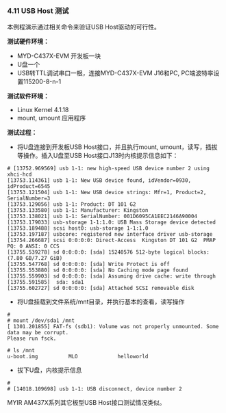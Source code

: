 ### 4.11 USB Host 测试

本例程演示通过相关命令来验证USB Host驱动的可行性。

**测试硬件环境：**

* MYD-C437X-EVM 开发板一块  
* U盘一个  
* USB转TTL调试串口一根，连接MYD-C437X-EVM J16和PC, PC端波特率设置115200-8-n-1

**测试软件环境：**

* Linux Kernel 4.1.18   
* mount, umount 应用程序  

**测试过程：**

* 将U盘连接到开发板USB Host接口，并且执行mount, umount，读写，插拔等操作。插入U盘至USB Host接口J13时内核提示信息如下：  

```
# [13752.969569] usb 1-1: new high-speed USB device number 2 using xhci-hcd
[13753.114361] usb 1-1: New USB device found, idVendor=0930, idProduct=6545
[13753.121504] usb 1-1: New USB device strings: Mfr=1, Product=2, SerialNumber=3
[13753.129056] usb 1-1: Product: DT 101 G2
[13753.133580] usb 1-1: Manufacturer: Kingston
[13753.138021] usb 1-1: SerialNumber: 001D6095CA1EEC2146A90004
[13753.179033] usb-storage 1-1:1.0: USB Mass Storage device detected
[13753.189488] scsi host0: usb-storage 1-1:1.0
[13753.197187] usbcore: registered new interface driver usb-storage
[13754.266687] scsi 0:0:0:0: Direct-Access  Kingston DT 101 G2  PMAP PQ: 0 ANSI: 0 CCS
[13755.539278] sd 0:0:0:0: [sda] 15240576 512-byte logical blocks: (7.80 GB/7.27 GiB)
[13755.547768] sd 0:0:0:0: [sda] Write Protect is off
[13755.553880] sd 0:0:0:0: [sda] No Caching mode page found
[13755.559903] sd 0:0:0:0: [sda] Assuming drive cache: write through
[13755.591585]  sda: sda1
[13755.602727] sd 0:0:0:0: [sda] Attached SCSI removable disk
```

* 将U盘挂载到文件系统/mnt目录，并执行基本的查看，读写操作  

```
#
# mount /dev/sda1 /mnt
[ 1301.201855] FAT-fs (sdb1): Volume was not properly unmounted. Some data may be corrupt. 
Please run fsck.

# ls /mnt
u-boot.img          MLO             helloworld
```

* 拔下U盘，内核提示信息   

```
#
# [14018.109698] usb 1-1: USB disconnect, device number 2
```

MYIR AM437X系列其它板型USB Host接口测试情况类似。

